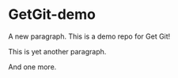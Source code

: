 # GetGit-demo

A new paragraph.
This is a demo repo for Get Git!

This is yet another paragraph.

And one more.